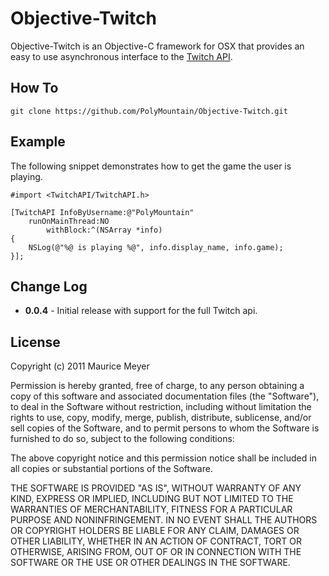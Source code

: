 Objective-Twitch
========

Objective-Twitch is an Objective-C framework for OSX that provides an easy to use asynchronous interface to the [Twitch API](https://api.twitch.tv/).

How To
--------

    git clone https://github.com/PolyMountain/Objective-Twitch.git

Example
--------

The following snippet demonstrates how to get the game the user is playing.

``` obj-c
#import <TwitchAPI/TwitchAPI.h>

[TwitchAPI InfoByUsername:@"PolyMountain"
    runOnMainThread:NO
        withBlock:^(NSArray *info)
{
	NSLog(@"%@ is playing %@", info.display_name, info.game);
}];
```

Change Log
--------

* **0.0.4** - Initial release with support for the full Twitch api.

License
--------

Copyright (c) 2011 Maurice Meyer

Permission is hereby granted, free of charge, to any person obtaining a copy of this software and associated documentation files (the "Software"),
to deal in the Software without restriction, including without limitation the rights to use, copy, modify, merge, publish, distribute, sublicense,
and/or sell copies of the Software, and to permit persons to whom the Software is furnished to do so, subject to the following conditions:

The above copyright notice and this permission notice shall be included in all copies or substantial portions of the Software.

THE SOFTWARE IS PROVIDED "AS IS", WITHOUT WARRANTY OF ANY KIND, EXPRESS OR IMPLIED, INCLUDING BUT NOT LIMITED TO THE WARRANTIES OF MERCHANTABILITY,
FITNESS FOR A PARTICULAR PURPOSE AND NONINFRINGEMENT. IN NO EVENT SHALL THE AUTHORS OR COPYRIGHT HOLDERS BE LIABLE FOR ANY CLAIM, DAMAGES OR OTHER
LIABILITY, WHETHER IN AN ACTION OF CONTRACT, TORT OR OTHERWISE, ARISING FROM, OUT OF OR IN CONNECTION WITH THE SOFTWARE OR THE USE OR OTHER DEALINGS
IN THE SOFTWARE.
